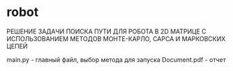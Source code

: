 # robot
РЕШЕНИЕ ЗАДАЧИ ПОИСКА ПУТИ ДЛЯ РОБОТА В 2D МАТРИЦЕ С ИСПОЛЬЗОВАНИЕМ МЕТОДОВ МОНТЕ-КАРЛО, САРСА И МАРКОВСКИХ ЦЕПЕЙ

main.py - главный файл, выбор метода для запуска
Document.pdf - отчет

